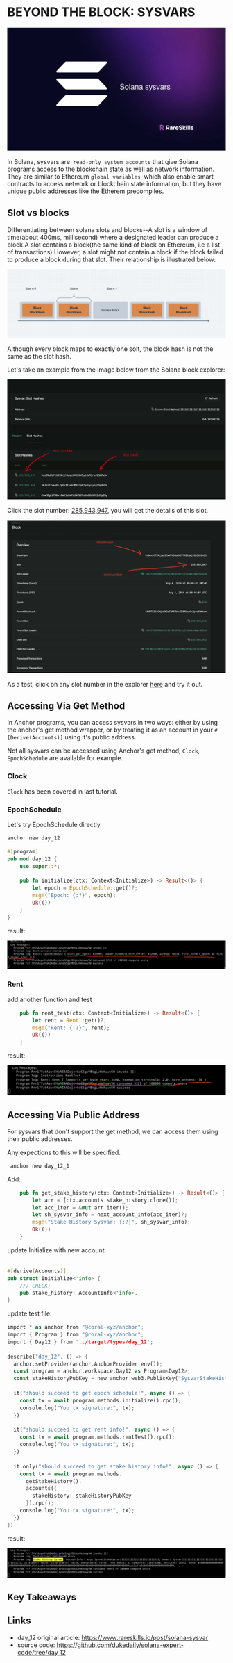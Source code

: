 # BEYOND THE BLOCK: SYSVARS

![Solana sysvars](./assets/935a00_b49fad623fe34f7598cfaf32c96e45f1~mv2.jpg)

In Solana, sysvars are` read-only system accounts` that give Solana programs access to the blockchain state as well as network information. They are similar to Ethereum `global variables`, which also enable smart contracts to access network or blockchain state information, but they have unique public addresses like the Etherem precompiles.



## Slot vs blocks

Differentiating between solana slots and blocks--A slot is a window of time(about 400ms, millisecond) where a designated leader can produce a block.A slot contains a block(the same kind of block on Ethereum, i.e a list of transactions).However, a slot might not contain a block if the block failed to produce a block during that slot. Their relationship is illustrated below:

![image-20240804082146215](./assets/image-20240804082146215.png)

Although every block maps to exactly one solt, the block hash is not the same as the slot hash.

Let's take an example from the image below from the Solana block explorer:

![image-20240804084805064](./assets/image-20240804084805064.png)

Click the slot number: [285,943,947](https://explorer.solana.com/block/285943947?cluster=testnet), you will get the details of this slot.

![image-20240804085001970](./assets/image-20240804085001970.png)

As a test, click on any slot number in the explorer [here](https://explorer.solana.com/address/SysvarS1otHashes111111111111111111111111111/slot-hashes?cluster=testnet) and try it out.



## Accessing Via Get Method

In Anchor programs, you can access sysvars in two ways: either by using the anchor's get method wrapper, or by treating it as an account in your `#[Derive(Accounts)]` using it's public address.

Not all sysvars can be accessed using Anchor's get method, `Clock`, `EpochSchedule` are available for example.

### Clock

 `Clock` has been covered in last tutorial.

### EpochSchedule

Let's try EpochSchedule directly

```sh
anchor new day_12
```

```rust
#[program]
pub mod day_12 {
    use super::*;

    pub fn initialize(ctx: Context<Initialize>) -> Result<()> {
        let epoch = EpochSchedule::get()?;
        msg!("Epoch: {:?}", epoch);
        Ok(())
    }
}
```

result:

![image-20240804194026134](./assets/image-20240804194026134.png)

### Rent

add another function and test

```rust
    pub fn rent_test(ctx: Context<Initialize>) -> Result<()> {
        let rent = Rent::get()?;
        msg!("Rent: {:?}", rent);
        Ok(())
    }
```

result:

![image-20240804194518734](./assets/image-20240804194518734.png)

## Accessing Via Public Address

For sysvars that don't support the get method, we can access them using their public addresses.

Any expections to this will be specified.

```sh
 anchor new day_12_1
```

Add:

```rust
    pub fn get_stake_history(ctx: Context<Initialize>) -> Result<()> {
        let arr = [ctx.accounts.stake_history.clone()];
        let acc_iter = &mut arr.iter();
        let sh_sysvar_info = next_account_info(acc_iter)?;
        msg!("Stake History Sysvar: {:?}", sh_sysvar_info);
        Ok(())
    }
```

update Initialize with new account:

```rust

#[derive(Accounts)]
pub struct Initialize<'info> {
    /// CHECK:
    pub stake_history: AccountInfo<'info>,
}
```

update test file:

```rust
import * as anchor from "@coral-xyz/anchor";
import { Program } from "@coral-xyz/anchor";
import { Day12 } from '../target/types/day_12';

describe("day_12", () => {
  anchor.setProvider(anchor.AnchorProvider.env());
  const program = anchor.workspace.Day12 as Program<Day12>;
  const stakeHistoryPubKey = new anchor.web3.PublicKey("SysvarStakeHistory1111111111111111111111111");

  it("should succeed to get epoch schedule!", async () => {
    const tx = await program.methods.initialize().rpc();
    console.log("You tx signature:", tx);
  })

  it("should succeed to get rent info!", async () => {
    const tx = await program.methods.rentTest().rpc();
    console.log("You tx signature:", tx);
  })

  it.only("should succeed to get stake history info!", async () => {
    const tx = await program.methods.
      getStakeHistory().
      accounts({
        stakeHistory: stakeHistoryPubKey
      }).rpc();
    console.log("You tx signature:", tx);
  })
})
```

result:

![image-20240804202020364](./assets/image-20240804202020364.png)

## Key Takeaways



## Links

- day_12 original article: https://www.rareskills.io/post/solana-sysvar
- source code: https://github.com/dukedaily/solana-expert-code/tree/day_12